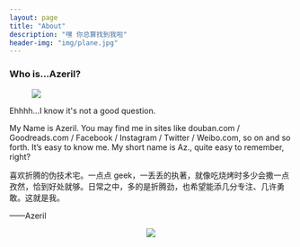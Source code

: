 ```yaml
---
layout: page
title: "About"
description: "嘿 你总算找到我啦"
header-img: "img/plane.jpg"
---
```


### Who is...Azeril?

<figure>
    <img src="http://dreamofbook.qiniudn.com/Az..png">
</figure> 

Ehhhh...I know it's not a good question.

My Name is Azeril. You may find me in sites like douban.com / Goodreads.com / Facebook / Instagram / Twitter / Weibo.com, so on and so forth. It’s easy to know me. My short name is Az., quite easy to remember, right?

喜欢折腾的伪技术宅。一点点 geek，一丢丢的执著，就像吃烧烤时多少会撒一点孜然，恰到好处就够。日常之中，多的是折腾劲，也希望能添几分专注、几许勇敢。这就是我。

——Azeril


<body>
		<div class="container" style="margin:0;padding:0;width:100%;">
			<header class="clearfix">
				<img src="images/Zero.png">
				<div class="tri"></div>
			</header>	
		</div>
</body>